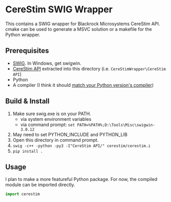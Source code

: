 # CereStim SWIG Wrapper

This contains a SWIG wrapper for Blackrock Microsystems CereStim API.
cmake can be used to generate a MSVC solution or a makefile for the Python wrapper.

## Prerequisites

* [SWIG](http://www.swig.org/download.html). In Windows, get swigwin.
* [CereStim API](http://blackrockmicro.com/technical-support/software-downloads/) extracted into this directory (i.e. `CereStimWrapper\CereStim API`)
* Python
* A compiler (I think it should [match your Python version's compiler](https://wiki.python.org/moin/WindowsCompilers#Which_Microsoft_Visual_C.2B-.2B-_compiler_to_use_with_a_specific_Python_version_.3F))

## Build & Install

1. Make sure swig.exe is on your PATH.
    * via system environment variables
    * via command prompt: `set PATH=%PATH%;D:\Tools\Misc\swigwin-3.0.12`
1. May need to set PYTHON_INCLUDE and PYTHON_LIB 
1. Open this directory in command prompt.
1. `swig -c++ -python -py3 -I"CereStim API/" cerestim/cerestim.i`
1. `pip install .`

## Usage

I plan to make a more featureful Python package. For now, the compiled module can be imported directly.

```Python
import cerestim
```